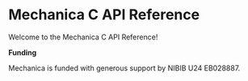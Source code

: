 Mechanica C API Reference
==========================

Welcome to the Mechanica C API Reference!

**Funding**

Mechanica is funded with generous support by NIBIB U24 EB028887.

